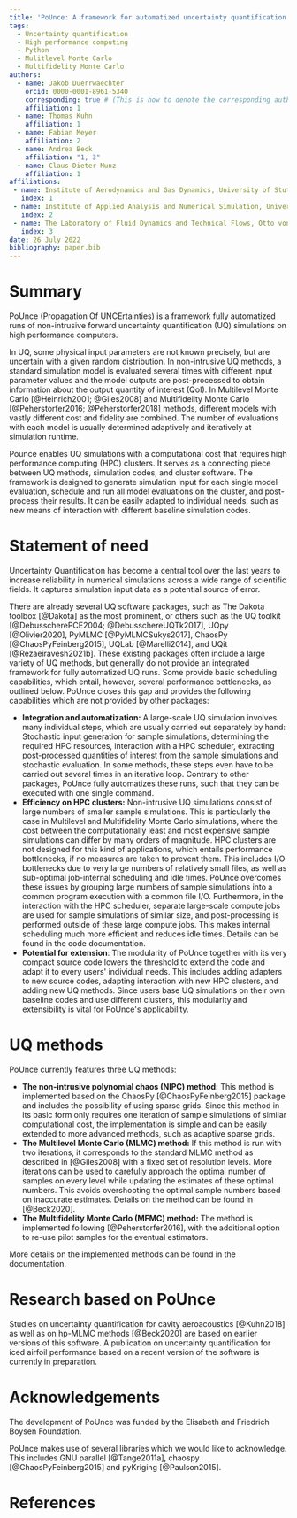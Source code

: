 ```yaml
---
title: 'PoUnce: A framework for automatized uncertainty quantification simulations on high-performance clusters'
tags:
  - Uncertainty quantification
  - High performance computing
  - Python
  - Mulitlevel Monte Carlo
  - Multifidelity Monte Carlo
authors:
  - name: Jakob Duerrwaechter
    orcid: 0000-0001-8961-5340
    corresponding: true # (This is how to denote the corresponding author)
    affiliation: 1
  - name: Thomas Kuhn
    affiliation: 1
  - name: Fabian Meyer
    affiliation: 2
  - name: Andrea Beck
    affiliation: "1, 3"
  - name: Claus-Dieter Munz
    affiliation: 1
affiliations:
 - name: Institute of Aerodynamics and Gas Dynamics, University of Stuttgart, Germany
   index: 1
 - name: Institute of Applied Analysis and Numerical Simulation, University of Stuttgart, Germany
   index: 2
 - name: The Laboratory of Fluid Dynamics and Technical Flows, Otto von Guericke University Magdeburg, Germany
   index: 3
date: 26 July 2022
bibliography: paper.bib
---
```


# Summary

PoUnce (Propagation Of UNCErtainties) is a framework fully automatized runs of non-intrusive forward uncertainty quantification (UQ) simulations on high performance computers.

In UQ, some physical input parameters are not known precisely, but are uncertain with a given random distribution. In non-intrusive UQ methods, a standard simulation model is evaluated several times with different input parameter values and the model outputs are post-processed to obtain information about the output quantity of interest (QoI). In Multilevel Monte Carlo [@Heinrich2001; @Giles2008] and Multifidelity Monte Carlo [@Peherstorfer2016; @Peherstorfer2018] methods, different models with vastly different cost and fidelity are combined. The number of evaluations with each model is usually determined adaptively and iteratively at simulation runtime.

Pounce enables UQ simulations with a computational cost that requires high performance computing (HPC) clusters. It serves as a connecting piece between UQ methods, simulation codes, and cluster software. 
The framework is designed to generate simulation input for each single model evaluation, schedule and run all model evaluations on the cluster, and post-process their results. It can be easily adapted to individual needs, such as new means of interaction with different baseline simulation codes. 

# Statement of need

Uncertainty Quantification has become a central tool over the last years to increase reliability in numerical simulations across a wide range of scientific fields. It captures simulation input data as a potential source of error. 

There are already several UQ software packages, such as The Dakota toolbox [@Dakota] as the most prominent, or others such as the UQ toolkit [@DebusscherePCE2004; @DebusschereUQTk2017], UQpy [@Olivier2020], PyMLMC [@PyMLMCSukys2017], ChaosPy [@ChaosPyFeinberg2015], UQLab [@Marelli2014], and UQit [@Rezaeiravesh2021b]. These existing packages often include a large variety of UQ methods, but generally do not provide an integrated framework for fully automatized UQ runs. Some provide basic scheduling capabilities, which entail, however, several performance bottlenecks, as outlined below. PoUnce closes this gap and provides the following capabilities which are not provided by other packages:

- **Integration and automatization:** A large-scale UQ simulation involves many individual steps, which are usually carried out separately by hand: Stochastic input generation for sample simulations, determining the required HPC resources, interaction with a HPC scheduler, extracting post-processed quantities of interest from the sample simulations and stochastic evaluation. In some methods, these steps even have to be carried out several times in an iterative loop. Contrary to other packages, PoUnce fully automatizes these runs, such that they can be executed with one single command. 
- **Efficiency on HPC clusters:** Non-intrusive UQ simulations consist of large numbers of smaller sample simulations. This is particularly the case in Multilevel and Multifidelity Monte Carlo simulations, where the cost between the computationally least and most expensive sample simulations can differ by many orders of magnitude. HPC clusters are not designed for this kind of applications, which entails performance bottlenecks, if no measures are taken to prevent them. This includes I/O bottlenecks due to very large numbers of relatively small files, as well as sub-optimal job-internal scheduling and idle times. PoUnce overcomes these issues by grouping large numbers of sample simulations into a common program execution with a common file I/O. Furthermore, in the interaction with the HPC scheduler, separate large-scale compute jobs are used for sample simulations of similar size, and post-processing is performed outside of these large compute jobs. This makes internal scheduling much more efficient and reduces idle times. Details can be found in the code documentation. 
- **Potential for extension**: The modularity of PoUnce together with its very compact source code lowers the threshold to extend the code and adapt it to every users' individual needs. This includes adding adapters to new source codes, adapting interaction with new HPC clusters, and adding new UQ methods. Since users base UQ simulations on their own baseline codes and use different clusters, this modularity and extensibility is vital for PoUnce's applicability.

# UQ methods

PoUnce currently features three UQ methods: 

- **The non-intrusive polynomial chaos (NIPC) method:** This method is implemented based on the ChaosPy [@ChaosPyFeinberg2015] package and includes the possibility of using sparse grids. Since this method in its basic form only requires one iteration of sample simulations of similar computational cost, the implementation is simple and can be easily extended to more advanced methods, such as adaptive sparse grids. 
- **The Multilevel Monte Carlo (MLMC) method:** If this method is run with two iterations, it corresponds to the standard MLMC method as described in [@Giles2008] with a fixed set of resolution levels. More iterations can be used to carefully approach the optimal number of samples on every level while updating the estimates of these optimal numbers. This avoids overshooting the optimal sample numbers based on inaccurate estimates. Details on the method can be found in [@Beck2020]. 
- **The Multifidelity Monte Carlo (MFMC) method:** The method is implemented following [@Peherstorfer2016], with the additional option to re-use pilot samples for the eventual estimators.

More details on the implemented methods can be found in the documentation.

# Research based on PoUnce

Studies on uncertainty quantification for cavity aeroacoustics [@Kuhn2018] as well as on hp-MLMC methods [@Beck2020] are based on earlier versions of this software. A publication on uncertainty quantification for iced airfoil performance based on a recent version of the software is currently in preparation. 

# Acknowledgements

The development of PoUnce was funded by the Elisabeth and Friedrich Boysen Foundation.

PoUnce makes use of several libraries which we would like to acknowledge. This includes GNU parallel [@Tange2011a], chaospy [@ChaosPyFeinberg2015] and pyKriging [@Paulson2015].

# References
